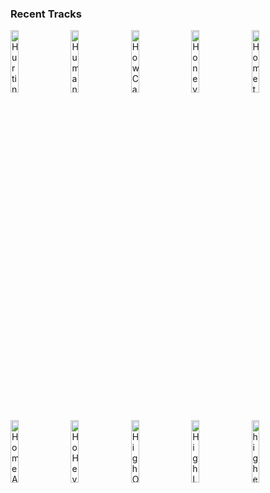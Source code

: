 ### Recent Tracks
[<img src='https://lastfm.freetls.fastly.net/i/u/300x300/9f8cce7071e5a282656abb6cdfe202b4.png' width='16%' height='16%' alt='Hurting on Purpose (feat. K.Flay)'>](https://www.last.fm/music/whethan/_/hurting%2bon%2bpurpose%2b%2528feat.%2bk.flay%2529)&nbsp;&nbsp;&nbsp;&nbsp;[<img src='https://lastfm.freetls.fastly.net/i/u/300x300/9a8488ad4896580730b7ce12877bc278.png' width='16%' height='16%' alt='Human'>](https://www.last.fm/music/the%2bkillers/_/human)&nbsp;&nbsp;&nbsp;&nbsp;[<img src='https://lastfm.freetls.fastly.net/i/u/300x300/8f7410f26d8f9cb602d4b124badf4436.png' width='16%' height='16%' alt='How Can This Be Love'>](https://www.last.fm/music/andrew%2bgold/_/how%2bcan%2bthis%2bbe%2blove)&nbsp;&nbsp;&nbsp;&nbsp;[<img src='https://lastfm.freetls.fastly.net/i/u/300x300/6b0c4f4541a075664d757c9ae37c0c54.png' width='16%' height='16%' alt='Honeypie'>](https://www.last.fm/music/jawny/_/honeypie)&nbsp;&nbsp;&nbsp;&nbsp;[<img src='https://lastfm.freetls.fastly.net/i/u/300x300/0f926839f98a715f3763ef1899bd6b7a.png' width='16%' height='16%' alt='Hometown Heroes'>](https://www.last.fm/music/moon%2btaxi/_/hometown%2bheroes)&nbsp;&nbsp;&nbsp;&nbsp;<br>[<img src='https://lastfm.freetls.fastly.net/i/u/300x300/303b47e545bd5fa47b28e2b3121cbdd8.png' width='16%' height='16%' alt='Home Alone'>](https://www.last.fm/music/walk%2boff%2bthe%2bearth/_/home%2balone)&nbsp;&nbsp;&nbsp;&nbsp;[<img src='https://lastfm.freetls.fastly.net/i/u/300x300/d729c74038524c40b775b11d3a51855d.png' width='16%' height='16%' alt='Ho Hey'>](https://www.last.fm/music/the%2blumineers/_/ho%2bhey)&nbsp;&nbsp;&nbsp;&nbsp;[<img src='https://lastfm.freetls.fastly.net/i/u/300x300/acb66800e19b441248e4b59407d48d3c.png' width='16%' height='16%' alt='High On You'>](https://www.last.fm/music/survivor/_/high%2bon%2byou)&nbsp;&nbsp;&nbsp;&nbsp;[<img src='https://lastfm.freetls.fastly.net/i/u/300x300/dcdea39fd3db0545580713c744c5e157.png' width='16%' height='16%' alt='High Low'>](https://www.last.fm/music/the%2bunlikely%2bcandidates/_/high%2blow)&nbsp;&nbsp;&nbsp;&nbsp;[<img src='https://lastfm.freetls.fastly.net/i/u/300x300/4e9f8be2080db5d6652bef4f04fd57e6.png' width='16%' height='16%' alt='higher'>](https://www.last.fm/music/pluko/_/higher)&nbsp;&nbsp;&nbsp;&nbsp;<br>
